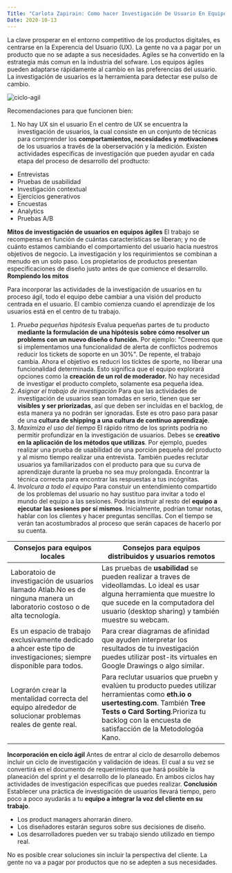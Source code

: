 ```yaml
---
Title: "Carlota Zapirain: Como hacer Investigación De Usuario En Equipos Ágiles Misael León (2017)"
Date: 2020-10-13
--- 
```

La clave prosperar en el entorno competitivo de los productos digitales, es centrarse en la Experencia del Usuario (UX). 
La gente no va a pagar por un producto que no se adapte a sus necesidades. 
Agiles se ha convertido en la estrategia más comun en la industria del sofware.
Los equipos ágiles pueden adaptarse rápidamente al cambio en las preferencias del usuario. La investigación de usuarios es la herramienta para detectar ese pulso de cambio. 

![ciclo-agil](/Imagenes/Ciclo-Ágil-Texto-3.png)


Recomendaciones para que funcionen bien:
1. No hay UX sin el usuario
En el centro de UX se encuentra la investigación de usuarios, la cual consiste en un conjunto de técnicas para comprender los **comportamientos, necesidades y motivaciones** de los usuarios a través de la oberservación y la medición. 
Existen actividades específicas de investigación que pueden ayudar en cada etapa del proceso de desarrollo del prodtucto:
+ Entrevistas
+ Pruebas de usabilidad
+ Investigación contextual
+ Ejercicios generativos
+ Encuestas
+ Analytics
+ Pruebas A/B

**Mitos de investigación de usuarios en equipos ágiles**
El trabajo se recompensa en función de cuántas características se liberan; y no de cuánto estamos cambiando el comportamiento del usuario hacia nuestros objetivos de negocio.
La investigación y los requirimientos se combinan a menudo en un solo paso.
Los propietarios de productos presentan especificaciones de diseño justo antes de que comience el desarrollo. 
**Rompiendo los mitos**

Para incorporar las actividades de la investigación de usuarios en tu proceso ágil, todo el equipo debe cambiar a una visión del producto centrada en el usuario. El cambio comienza cuando el aprendizaje de los usuarios está en el centro de tu trabajo. 

1. *Prueba pequeñas hipótesis*
Evalua pequeñas partes de tu producto **mediante la formulación de una hipótesis sobre cómo resolver un problems con un nuevo diseño o función.** Por ejemplo: "Creeemos que si implementamos una funcionalidad de alerta de conflictos podremos reducir los tickets de soporte en un 30%". De repente, el trabajo cambia. Ahora el objetivo es reducri los ticktes de sporte, no liberar una funcionalidad determinada. Esto significa que el equipo explorará opciones como la **creación de un rol de moderador.** No hay necesidad de investigar el producto completo, solamente esa pequeña idea. 
2. *Asignar el trabajo de investigación*
Para que las actividades de investigación de usuarios sean tomadas en serio, tienen que ser **visibles y ser priorizadas**, así que deben ser incluidas en el backlog, de esta manera ya no podrán ser ignoradas. Este es otro paso para pasar de una **cultura de shipping a una cultura de continuo aprendizaje**. 
3. *Maximiza el uso del tiempo*
El rápido ritmo de los sprints podría no permitir profundizar en la investigación de usuarios. Debes se **creativo en la aplicación de los métodos que utilizas**. Por ejemplo, puedes realizar una prueba de usabilidad de una porción pequeña del producto y al mismo tiempo realizar una entrevista. También puedes reclutar usuarios ya familiarizados con el producto para que su curva de aprendizaje durante la prueba no sea muy prolongada. Encontrar la técnica correcta para encontrar las respuestas a tus incógnitas. 
4. *Involcura a todo el equipo*
Para constuir un entendimiento compartido de los problemas del usuario no hay sustituo para invitar a todo el mundo del equipo a las sesiones. 
Podrías instruir al resto del **equipo a ejecutar las sesiones por sí mismos**. Inicialmente, podrían tomar notas, hablar con los clientes y hacer preguntas sencillas. Con el tiempo se verán tan acostumbrados al proceso que serán capaces de hacerlo por su cuenta. 

Consejos para equipos locales| Consejos para equipos distribuidos y usuarios remotos|
-----------------------------| -----------------------------------------------------|
Laboratoio de investigación de usuarios llamado Atlab.No es de ninguna manera un laboratorio costoso o de alta tecnología. | Las pruebas de **usabilidad** se pueden realizar a traves de videollamdas. Lo ideal es usar alguna herramienta que muestre lo que sucede en la computadora del usuario (desktop sharing) y también muestre su webcam.
Es un espacio de trabajo exclusivamente dedicado a ahcer este tipo de investigaciones; siempre disponible para todos.| Para crear diagramas de afinidad que ayuden interpretar los resultados de tu investigación puedes utilizar post-its virtuales en Google Drawings o algo similar.
Lograrón crear la mentalidad correcta del equipo alrededor de solucionar problemas reales de gente real.|  Para reclutar usuarios que pruebn y evalúen tu producto puedes utilizar herramientas como **eth.io o usertesting.com**. También **Tree Tests o Card Sorting**.Prioriza tu backlog con la encuesta de satisfacción de la Metodologóa Kano. 

**Incorporación en ciclo ágil**
Antes de entrar al ciclo de desarrollo debemos incluir un ciclo de investigación y validación de ideas. El cual a su vez se convertirá en el documento de requerimientos que hará posible la planeación del sprint y el desarrollo de lo planeado. En ambos ciclos hay actividades de investigación específicas que puedes realizar.
**Conclusión**
Establecer una práctica de investigación de usuarios llevará tiempo, pero poco a poco ayudarás a tu **equipo a integrar la voz del cliente en su trabajo**. 
- Los product managers ahorrarán dinero.
- Los diseñadores estarán seguros sobre sus decisiones de diseño. 
- Los desarrolladores pueden ver su trabajo siendo utilizado en tiempo real. 

No es posible crear soluciones sin incluir la perspectiva del cliente. La gente no va a pagar por productos que no se adepten a sus necesidades. 

